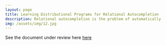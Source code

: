 ```yaml
---
layout: page
title: Learning Distributional Programs for Relational Autocompletion
description: Relational autocompletion is the problem of automatically predicting missing values in a relational database. To address this problem, we introduce LyRic, a novel approach based on probabilistic programming, and in particular on the distributional clauses framework, which extends logic programming with discrete and continuous probability distributions. LyRic learns both the structure and parameters of a distributional program that specifies a probability distribution over the entire database, in the presence of missing values. In contrast with standard approaches to missing value imputation, LyRic is designed to deal with multiple related tables. In addition, it natively handles discrete and continuous values and can make use of additional background knowledge, if available. Computing the best autocompletion, in the relational setting, can often become infeasible in practice. To address this issue, we also propose an approximate autocompletion approach. Our empirical results show that our approach achieves good performance, even when a large portion of the database is missing.
img: /assets/img/12.jpg
---
```



See the document under review here [here](/assets/documents/RelationalAutocompletion.pdf)
